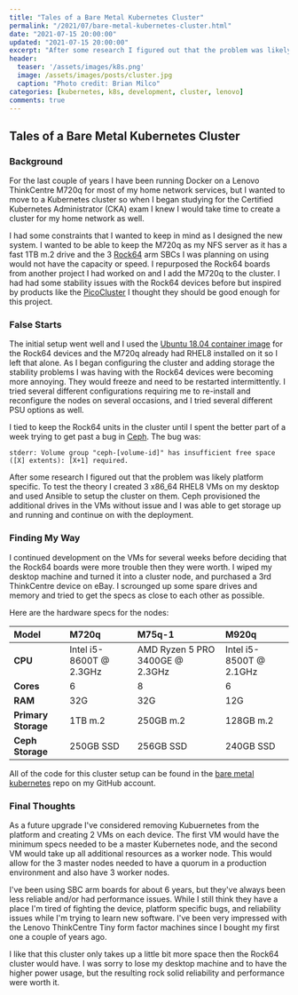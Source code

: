 ```yaml
---
title: "Tales of a Bare Metal Kubernetes Cluster"
permalink: "/2021/07/bare-metal-kubernetes-cluster.html"
date: "2021-07-15 20:00:00"
updated: "2021-07-15 20:00:00"
excerpt: "After some research I figured out that the problem was likely platform specific. To test the theory I created 3 x86_64 RHEL8 VMs on my desktop..."
header:
  teaser: '/assets/images/k8s.png'
  image: /assets/images/posts/cluster.jpg
  caption: "Photo credit: Brian Milco"
categories: [kubernetes, k8s, development, cluster, lenovo]
comments: true
---
```


## Tales of a Bare Metal Kubernetes Cluster

### Background

For the last couple of years I have been running Docker on a Lenovo ThinkCentre M720q for most of my home network services, but I wanted to move to a Kubernetes cluster so when I began studying for the Certified Kubernetes Administrator (CKA) exam I knew I would take time to create a cluster for my home network as well.

I had some constraints that I wanted to keep in mind as I designed the new system. I wanted to be able to keep the M720q as my NFS server as it has a fast 1TB m.2 drive and the 3 [Rock64](https://www.pine64.org/devices/single-board-computers/rock64/) arm SBCs I was planning on using would not have the capacity or speed. I repurposed the Rock64 boards from another project I had worked on and I add the M720q to the cluster. I had had some stability issues with the Rock64 devices before but inspired by products like the [PicoCluster](https://www.picocluster.com/) I thought they should be good enough for this project.

### False Starts

The initial setup went well and I used the [Ubuntu 18.04 container image](https://wiki.pine64.org/index.php/ROCK64_Software_Release#Ubuntu_18.04_Bionic_containers_.28DockerCE_.26_Kubernetes.29_Image_.5BmicroSD_.2F_eMMC_Boot.5D_.5B0.9.14.5D) for the Rock64 devices and the M720q already had RHEL8 installed on it so I left that alone. As I began configuring the cluster and adding storage the stability problems I was having with the Rock64 devices were becoming more annoying. They would freeze and need to be restarted intermittently. I tried several different configurations requiring me to re-install and reconfigure the nodes on several occasions, and I tried several different PSU options as well.

I tied to keep the Rock64 units in the cluster until I spent the better part of a week trying to get past a bug in [Ceph](https://ceph.io/). The bug was:

    stderr: Volume group "ceph-[volume-id]" has insufficient free space ([X] extents): [X+1] required.

After some research I figured out that the problem was likely platform specific. To test the theory I created 3 x86_64 RHEL8 VMs on my desktop and used Ansible to setup the cluster on them. Ceph provisioned the additional drives in the VMs without issue and I was able to get storage up and running and continue on with the deployment.

### Finding My Way

I continued development on the VMs for several weeks before deciding that the Rock64 boards were more trouble then they were worth. I wiped my desktop machine and turned it into a cluster node, and purchased a 3rd ThinkCentre device on eBay. I scrounged up some spare drives and memory and tried to get the specs as close to each other as possible.

Here are the hardware specs for the nodes:

 | Model | M720q | M75q-1 | M920q |
 :--|:--|:--|:--
 | **CPU** | Intel i5-8600T @ 2.3GHz | AMD Ryzen 5 PRO 3400GE @ 2.3GHz | Intel i5-8500T @ 2.1GHz |
 | **Cores** | 6 | 8 | 6 |
 | **RAM** | 32G | 32G | 12G |
 | **Primary Storage** | 1TB m.2 | 250GB m.2 | 128GB m.2 |
 | **Ceph Storage** | 250GB SSD | 256GB SSD | 240GB SSD |

All of the code for this cluster setup can be found in the [bare metal kubernetes](https://github.com/iPenguin/bare-metal-kubernetes) repo on my GitHub account.

### Final Thoughts

As a future upgrade I've considered removing Kubuernetes from the platform and creating 2 VMs on each device. The first VM would have the minimum specs needed to be a master Kubernetes node, and the second VM would take up all additional resources as a worker node. This would allow for the 3 master nodes needed to have a quorum in a production environment and also have 3 worker nodes.

I've been using SBC arm boards for about 6 years, but they've always been less reliable and/or had performance issues. While I still think they have a place I'm tired of fighting the device, platform specific bugs, and reliability issues while I'm trying to learn new software. I've been very impressed with the Lenovo ThinkCentre Tiny form factor machines since I bought my first one a couple of years ago.

I like that this cluster only takes up a little bit more space then the Rock64 cluster would have. I was sorry to lose my desktop machine and to have the higher power usage, but the resulting rock solid reliability and performance were worth it.
